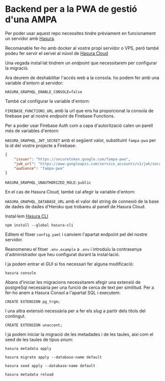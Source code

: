 # Backend per a la PWA de gestió d'una AMPA

Per poder usar aquest repo necessites tindre prèviament en funcionament un servidor amb [Hasura](https://hasura.io).

Recomanable fer-ho amb docker al vostre propi servidor o VPS, però també podeu fer servir el servei al núvol de [Hasura Cloud](https://cloud.hasura.io/)

Una vegada instal·lat tindrem un _endpoint_ que necessitarem per configurar la migració.

Ara deurem de deshabilitar l'accés web a la consola. ho podem fer amb una variable d'entorn al servidor:

`HASURA_GRAPHQL_ENABLE_CONSOLE=false`

També cal configurar la variable d'entorn:

`FIREBASE_FUNCTIONS_URL` amb la url que ens ha proporcionat la consola de firebase per al nostre _endpoint_ de Firebase Functions.

Per a poder usar Firebase Auth com  a capa d'autorització calen un parell més de variables d'entorn:

`HASURA_GRAPHQL_JWT_SECRET` amb el següent valor, substituint `fampa-pwa` per la id del vostre projecte a Firebase:

```json
{
    "issuer": "https://securetoken.google.com/fampa-pwa",
    "jwk_url": "https://www.googleapis.com/service_accounts/v1/jwk/securetoken@system.gserviceaccount.com",
    "audience": "fampa-pwa"
}
```

`HASURA_GRAPHQL_UNAUTHORIZED_ROLE`: `public`

En el cas de Hasura Cloud, també cal afegir la variable d'entorn:

`HASURA_GRAPHQL_DATABASE_URL` amb el valor del string de connexió de la base de dades de dades d'Heroku que trobareu al panell de Hasura Cloud.

Instal·lem [Hasura CLI](https://hasura.io/docs/latest/graphql/core/hasura-cli/install-hasura-cli.html#install-hasura-cli)

`npm install --global hasura-cli`

Editem el fitxer `config.yaml` i canviem l'apartat endpoint pel del nostre servidor.

Reanomeneu el fitxer `.env.example` a `.env` i introduïu la contrasenya d'administrador que heu configurat durant la instal·lació.

I ja podem entrar el _GUI_ si fos necessari fer alguna modificació:

`hasura console`

Abans d'iniciar les migracions necessitarem afegir una extensió de postgreSql necessària per una funció de cerca de text per similitud. Per a fer-ho anem a Hasura Consol a l'apartat SQL i executem:

`CREATE EXTENSION pg_trgm;`

I una altra extensió necessària per a fer els _slug_ a partir dels títols del contingut.

`CREATE EXTENSION unaccent;`

I ja podem iniciar la migració de les metadades i de les taules, així com el seed de les taules de tipus _enum_:

`hasura metadata apply`

`hasura migrate apply --database-name default`

`hasura seed apply --database-name default`

`hasura metadata reload`
